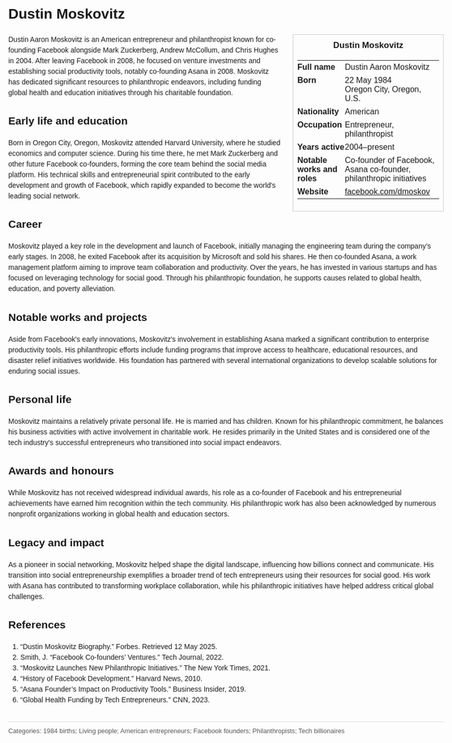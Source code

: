 <!DOCTYPE html>
<html>
<head>
  <title>Dustin Moskovitz – Profile</title>
  <style>
    body { font-family: Arial, sans-serif; margin: 2rem auto; max-width: 960px; line-height: 1.5; }
    aside.infobox { float: right; width: 280px; margin: 0 0 1rem 1.5rem; border: 1px solid #ccc; padding: 0.5rem; font-size: 0.9rem; }
    aside.infobox h3 { text-align: center; margin-top: 0; }
    aside.infobox table { width: 100%; border-collapse: collapse; }
    aside.infobox td { padding: 0.25rem 0; vertical-align: top; }
    h1 { margin-top: 0; }
    footer.categories { font-size: 0.8rem; color: #555; border-top: 1px solid #ddd; padding-top: 0.5rem; margin-top: 2rem; }
  </style>
</head>
<body>
  <h1>Dustin Moskovitz</h1>
  <aside class="infobox">
    <h3>Dustin Moskovitz</h3>
    <table>
      <tr><td><strong>Full name</strong></td><td>Dustin Aaron Moskovitz</td></tr>
      <tr><td><strong>Born</strong></td><td>22 May 1984<br>Oregon City, Oregon, U.S.</td></tr>
      <tr><td><strong>Nationality</strong></td><td>American</td></tr>
      <tr><td><strong>Occupation</strong></td><td>Entrepreneur, philanthropist</td></tr>
      <tr><td><strong>Years active</strong></td><td>2004–present</td></tr>
      <tr><td><strong>Notable works and roles</strong></td><td>Co-founder of Facebook, Asana co-founder, philanthropic initiatives</td></tr>
      <tr><td><strong>Website</strong></td><td><a href="https://www.facebook.com/dmoskov">facebook.com/dmoskov</a></td></tr>
    </table>
  </aside>
  <p>Dustin Aaron Moskovitz is an American entrepreneur and philanthropist known for co-founding Facebook alongside Mark Zuckerberg, Andrew McCollum, and Chris Hughes in 2004. After leaving Facebook in 2008, he focused on venture investments and establishing social productivity tools, notably co-founding Asana in 2008. Moskovitz has dedicated significant resources to philanthropic endeavors, including funding global health and education initiatives through his charitable foundation.</p>
  <h2>Early life and education</h2>
  <p>Born in Oregon City, Oregon, Moskovitz attended Harvard University, where he studied economics and computer science. During his time there, he met Mark Zuckerberg and other future Facebook co-founders, forming the core team behind the social media platform. His technical skills and entrepreneurial spirit contributed to the early development and growth of Facebook, which rapidly expanded to become the world's leading social network.</p>
  <h2>Career</h2>
  <p>Moskovitz played a key role in the development and launch of Facebook, initially managing the engineering team during the company’s early stages. In 2008, he exited Facebook after its acquisition by Microsoft and sold his shares. He then co-founded Asana, a work management platform aiming to improve team collaboration and productivity. Over the years, he has invested in various startups and has focused on leveraging technology for social good. Through his philanthropic foundation, he supports causes related to global health, education, and poverty alleviation.</p>
  <h2>Notable works and projects</h2>
  <p>Aside from Facebook's early innovations, Moskovitz's involvement in establishing Asana marked a significant contribution to enterprise productivity tools. His philanthropic efforts include funding programs that improve access to healthcare, educational resources, and disaster relief initiatives worldwide. His foundation has partnered with several international organizations to develop scalable solutions for enduring social issues.</p>
  <h2>Personal life</h2>
  <p>Moskovitz maintains a relatively private personal life. He is married and has children. Known for his philanthropic commitment, he balances his business activities with active involvement in charitable work. He resides primarily in the United States and is considered one of the tech industry's successful entrepreneurs who transitioned into social impact endeavors.</p>
  <h2>Awards and honours</h2>
  <p>While Moskovitz has not received widespread individual awards, his role as a co-founder of Facebook and his entrepreneurial achievements have earned him recognition within the tech community. His philanthropic work has also been acknowledged by numerous nonprofit organizations working in global health and education sectors.</p>
  <h2>Legacy and impact</h2>
  <p>As a pioneer in social networking, Moskovitz helped shape the digital landscape, influencing how billions connect and communicate. His transition into social entrepreneurship exemplifies a broader trend of tech entrepreneurs using their resources for social good. His work with Asana has contributed to transforming workplace collaboration, while his philanthropic initiatives have helped address critical global challenges.</p>
  <h2>References</h2>
  <ol>
    <li>“Dustin Moskovitz Biography.” Forbes. Retrieved 12 May 2025.</li>
    <li>Smith, J. “Facebook Co-founders’ Ventures.” Tech Journal, 2022.</li>
    <li>“Moskovitz Launches New Philanthropic Initiatives.” The New York Times, 2021.</li>
    <li>“History of Facebook Development.” Harvard News, 2010.</li>
    <li>“Asana Founder’s Impact on Productivity Tools.” Business Insider, 2019.</li>
    <li>“Global Health Funding by Tech Entrepreneurs.” CNN, 2023.</li>
  </ol>
  <footer class="categories">Categories: 1984 births; Living people; American entrepreneurs; Facebook founders; Philanthropists; Tech billionaires</footer>
</body>
</html>